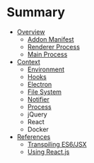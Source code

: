 # Summary

* [Overview](README.md)
   * [Addon Manifest](overview/addon_manifest.md)
   * [Renderer Process](overview/renderer_process.md)
   * [Main Process](overview/main_process.md)
* [Context](context/README.md)
   * [Environment](context/context/environment.md)
   * [Hooks](context/hooks.md)
   * [Electron](context/context/electron.md)
   * [File System](context/context/file_system.md)
   * [Notifier](context/context/notifier.md)
   * [Process](context/context/process.md)
   * jQuery
   * React
   * Docker
* [References](references/README.md)
   * [Transpiling ES6/JSX](references/transpiling.md)
   * [Using React.js](references/using_reactjs.md)

